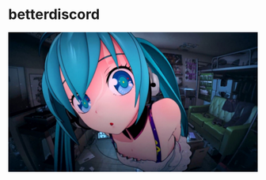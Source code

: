 # betterdiscord

![image](https://github.com/OojasonoO/betterdiscord/blob/main/405459f998b3d48ead0cc54b7a1363ca.jpg)
